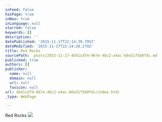 ```yaml
---
inFeed: false
hasPage: true
inNav: true
inLanguage: null
starred: false
keywords: []
description: ''
datePublished: '2015-11-17T22:14:30.795Z'
dateModified: '2015-11-17T22:14:28.279Z'
title: Red Rocks
sourcePath: _posts/2015-11-17-4b41cd74-067e-4bc2-a4ac-b6e31f5b0fdc.md
published: true
authors: []
publisher:
  name: null
  domain: null
  url: null
  favicon: null
url: 4b41cd74-067e-4bc2-a4ac-b6e31f5b0fdc/index.html
_type: WebPage

---
```

Red Rocks
![](https://the-grid-user-content.s3-us-west-2.amazonaws.com/37b53f0c-c7ab-4391-b57c-a3b1b299aac4.jpg)